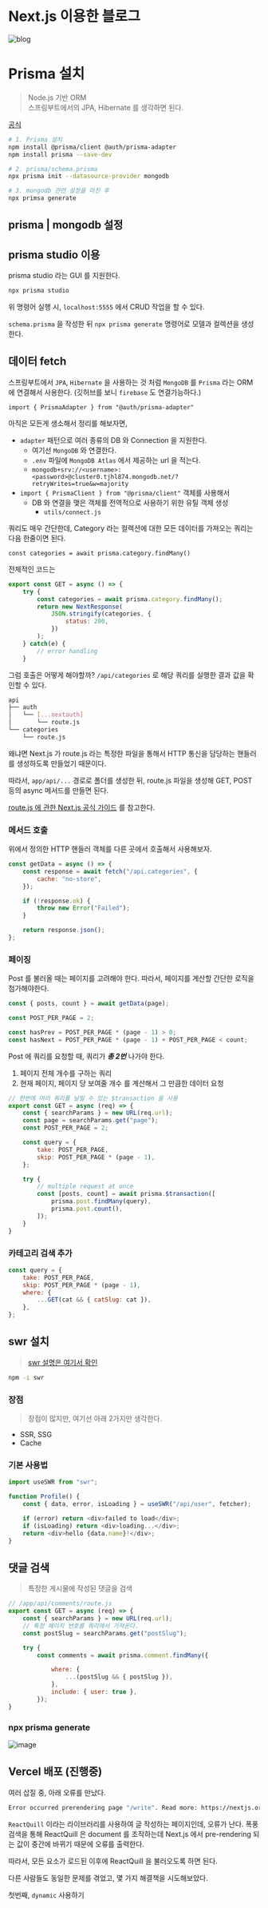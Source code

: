 <!-- @format -->

# Next.js 이용한 블로그

![blog](https://user-images.githubusercontent.com/30681841/281118817-a11df869-fbbb-482a-9f85-688dd3a6ea69.png)

# Prisma 설치

> Node.js 기반 ORM <br/>
> 스프링부트에서의 JPA, Hibernate 를 생각하면 된다.

[공식](https://authjs.dev/reference/adapter/prisma)

```bash
# 1. Prisma 설치
npm install @prisma/client @auth/prisma-adapter
npm install prisma --save-dev

# 2. prisma/schema.prisma
npx prisma init --datasource-provider mongodb

# 3. mongodb 관련 설정을 마친 후
npx primsa generate
```

## prisma | mongodb 설정

<script src="https://gist.github.com/valorjj/a7f26628b3385dac9503432a08312e80.js"></script>

## prisma studio 이용

prisma studio 라는 GUI 를 지원한다.

```bash
npx prisma studio
```

위 명령어 실행 시, `localhost:5555` 에서 CRUD 작업을 할 수 있다.

`schema.prisma` 을 작성한 뒤 `npx prisma generate` 명령어로 모델과 컬렉션을 생성한다.

## 데이터 fetch

스프링부트에서 `JPA`, `Hibernate` 을 사용하는 것 처럼 `MongoDB` 를 `Prisma` 라는 ORM 에 연결해서 사용한다. (깃허브를 보니 `firebase` 도 연결가능하다.)

`import { PrismaAdapter } from "@auth/prisma-adapter"`

아직은 모든게 생소해서 정리를 해보자면,

-   `adapter` 패턴으로 여러 종류의 DB 와 Connection 을 지원한다.
    -   여기선 `MongoDB` 와 연결한다.
    -   `.env` 파일에 `MongoDB Atlas` 에서 제공하는 url 을 적는다.
    -   `mongodb+srv://<username>:<password>@cluster0.tjhl874.mongodb.net/?retryWrites=true&w=majority`
-   `import { PrismaClient } from "@prisma/client"` 객체를 사용해서
    -   DB 와 연결을 맺은 객체를 전역적으로 사용하기 위한 유틸 객체 생성
        -   `utils/connect.js`

쿼리도 매우 간단한데, Category 라는 컬렉션에 대한 모든 데이터를 가져오는 쿼리는 다음 한줄이면 된다.

`const categories = await prisma.category.findMany()`

전체적인 코드는

```javascript
export const GET = async () => {
	try {
		const categories = await prisma.category.findMany();
		return new NextResponse(
			JSON.stringify(categories, {
				status: 200,
			})
		);
	} catch(e) {
        // error handling
    }
```

그럼 호출은 어떻게 해야할까?
`/api/categories` 로 해당 쿼리를 실행한 결과 값을 확인할 수 있다.

```bash
api
├── auth
│   └── [...nextauth]
│       └── route.js
└── categories
    └── route.js
```

왜냐면 Next.js 가 route.js 라는 특정한 파일을 통해서 HTTP 통신을 담당하는 핸들러를 생성하도록 만들었기 때문이다.

따라서, `app/api/...` 경로로 폴더를 생성한 뒤, route.js 파일을 생성해 GET, POST 등의 async 메서드를 만들면 된다.

[route.js 에 관한 Next.js 공식 가이드](https://nextjs.org/docs/app/api-reference/file-conventions/route) 를 참고한다.

### 메서드 호출

위에서 정의한 HTTP 핸들러 객체를 다른 곳에서 호출해서 사용해보자.

```javascript
const getData = async () => {
	const response = await fetch("/api.categories", {
		cache: "no-store",
	});

	if (!response.ok) {
		throw new Error("Failed");
	}

	return response.json();
};
```

### 페이징

Post 를 불러올 때는 페이지를 고려해야 한다. 따라서, 페이지를 계산할 간단한 로직을 첨가해야한다.

```javascript
const { posts, count } = await getData(page);

const POST_PER_PAGE = 2;

const hasPrev = POST_PER_PAGE * (page - 1) > 0;
const hasNext = POST_PER_PAGE * (page - 1) + POST_PER_PAGE < count;
```

Post 에 쿼리를 요청할 때, 쿼리가 **_총 2번_** 나가야 한다.

1. 페이지 전체 개수를 구하는 쿼리
2. 현재 페이지, 페이지 당 보여줄 개수 를 계산해서 그 만큼한 데이터 요청

```javascript
// 한번에 여러 쿼리를 날릴 수 있는 $transaction 을 사용
export const GET = async (req) => {
	const { searchParams } = new URL(req.url);
	const page = searchParams.get("page");
	const POST_PER_PAGE = 2;

	const query = {
		take: POST_PER_PAGE,
		skip: POST_PER_PAGE * (page - 1),
	};

	try {
		// multiple request at once
		const [posts, count] = await prisma.$transaction([
			prisma.post.findMany(query),
			prisma.post.count(),
		]);
    }
}

```

### 카테고리 검색 추가

```javascript
const query = {
	take: POST_PER_PAGE,
	skip: POST_PER_PAGE * (page - 1),
	where: {
		...GET(cat && { catSlug: cat }),
	},
};
```

## swr 설치

> [swr 설명은 여기서 확인](https://swr.vercel.app/ko)

```bash
npm -i swr
```

### 장점

> 장점이 많지만, 여기선 아래 2가지만 생각한다.

-   SSR, SSG
-   Cache

### 기본 사용법

```javascript
import useSWR from "swr";

function Profile() {
	const { data, error, isLoading } = useSWR("/api/user", fetcher);

	if (error) return <div>failed to load</div>;
	if (isLoading) return <div>loading...</div>;
	return <div>hello {data.name}!</div>;
}
```

## 댓글 검색

> 특정한 게시물에 작성된 댓글을 검색

```javascript
// /app/api/comments/route.js
export const GET = async (req) => {
	const { searchParams } = new URL(req.url);
	// 특정 페이지 번호를 쿼리에서 가져온다. 
	const postSlug = searchParams.get("postSlug");

	try {
		const comments = await prisma.comment.findMany({

			where: {
				...(postSlug && { postSlug }),
			},
			include: { user: true },
		});
}
```

### npx prisma generate

![image](https://user-images.githubusercontent.com/30681841/281375961-f3a09b00-d520-45ad-a208-e891be5d7330.png)

## Vercel 배포 (진행중)

여러 삽질 중, 아래 오류를 만났다.

```bash
Error occurred prerendering page "/write". Read more: https://nextjs.org/docs/messages/prerender-error
```

`ReactQuill` 이라는 라이브러리를 사용하여 글 작성하는 페이지인데, 오류가 난다. 폭풍 검색을 통해 ReactQuill 은 document 를 조작하는데 Next.js 에서 pre-rendering 되는 값이 중간에 바뀌기 때문에 오류를 출력한다.

따라서, 모든 요소가 로드된 이후에 ReactQuill 을 불러오도록 하면 된다. 

다른 사람들도 동일한 문제를 겪었고, 몇 가지 해결책을 시도해보았다.

첫번째, `dynamic` 사용하기
